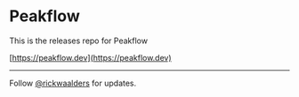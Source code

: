 # Peakflow

This is the releases repo for Peakflow

[https://peakflow.dev](https://peakflow.dev)

----

Follow [@rickwaalders](https://x.com/rickwaalders) for updates.

